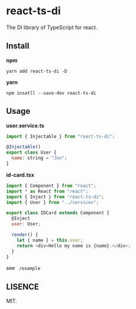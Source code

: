 # react-ts-di
The DI library of TypeScript for react.

## Install

**npm**

```
yarn add react-ts-di -D
```

**yarn**

```
npm insatll --save-dev react-ts-di
```

## Usage

**user.service.ts**

```javascript
import { Injectable } from "react-ts-di";

@Injectable()
export class User {
  name: string = "Jon";
}
```

**id-card.tsx**

```javascript
import { Component } from "react";
import * as React from "react";
import { Inject } from "react-ts-di";
import { User } from "../services";

export class IDCard extends Component {
  @Inject
  user: User;

  render() {
    let { name } = this.user;
    return <div>Hello my name is {name}.</div>;
  }
}
```

see ` /example`

## LISENCE
MIT.
